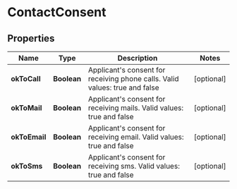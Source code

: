 # ContactConsent

## Properties
Name | Type | Description | Notes
------------ | ------------- | ------------- | -------------
**okToCall** | **Boolean** | Applicant&#x27;s consent for receiving phone calls. Valid values: true and false |  [optional]
**okToMail** | **Boolean** | Applicant&#x27;s consent for receiving mails. Valid values: true and false |  [optional]
**okToEmail** | **Boolean** | Applicant&#x27;s consent for receiving email. Valid values: true and false |  [optional]
**okToSms** | **Boolean** | Applicant&#x27;s consent for receiving sms. Valid values: true and false |  [optional]
